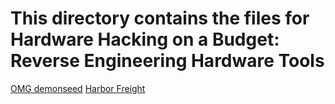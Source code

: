 # This directory contains the files for Hardware Hacking on a Budget: Reverse Engineering Hardware Tools
[OMG demonseed]([https://link-url-here.org](https://github.com/O-MG/DemonSeed)https://github.com/O-MG/DemonSeed)
[Harbor Freight](https://www.harborfreight.com/)
